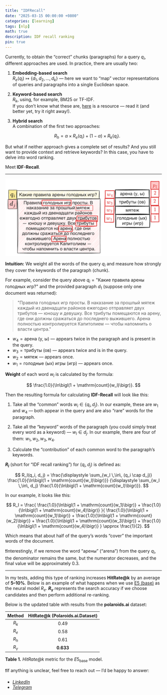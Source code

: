 ```yaml
---
title: "IDFRecall"
date: "2025-03-15 00:00:00 +0800"
categories: [learning]
tags: [nlp]
math: true
description: IDF recall ranking
pin: true
---
```


Currently, to obtain the “correct” chunks (paragraphs) for a query $q_i$, different approaches are used. In practice, there are usually two:

1. **Embedding-based search**  
   $R_e(q_i) \mapsto \{d_1, d_2, \ldots, d_k\}$ — here we want to “map” vector representations of queries and paragraphs into a single Euclidean space.

2. **Keyword-based search**  
   $R_k$, using, for example, BM25 or TF-IDF.  
   If you don’t know what these are, [here](https://huggingface.co/blog/xhluca/bm25s) is a resource — read it (and better yet, try it right away!).

3. **Hybrid search**  
   A combination of the first two approaches:

   $$
   R_h = \alpha \times R_e(q_i) + (1 - \alpha) \times R_k(q_i).
   $$

But what if neither approach gives a complete set of results? And you still want to provide context and retrieve keywords? In this case, you have to delve into word ranking.

Meet **IDF-Recall**.

---

![](/docs/sample-hunger-games.png)

**Intuition:** We weight all the words of the query $q_i$ and measure how strongly they cover the keywords of the paragraph (chunk).

For example, consider the query above $q_i = \text{"Какие правила арены голодных игр?"}$ and the provided paragraph $d_1$ (suppose only one document was returned):

> "Правила голодных игр просты. В наказание за прошлый мятеж каждый из двенадцати районов ежегодно отправляет двух трибутов — юношу и девушку. Все трибуты помещаются на арену, где они должны сражаться до последнего выжившего. Арена полностью контролируется Капитолием — чтобы напомнить о власти центра."

- $w_4 = \text{арена (у, ы)}$ — appears twice in the paragraph and is present in the query.  
- $w_3 = \text{трибуты (ов)}$ — appears twice and is in the query.  
- $w_2 = \text{мятеж}$ — appears once.  
- $w_1 = \text{голодные (ых) игры (игр)}$ — appears once.

**Weight** of each word $w_l$ is calculated by the formula:

$$
\frac{1.0}{\ln\bigl(1 + \mathrm{count}(w_l)\bigr)}.
$$

Then the resulting formula for calculating **IDF-Recall** will look like this:

1. Take all the “common” words $w_l \in \{q_i, d_j\}$. In our example, these are $w_1$ and $w_4$ — both appear in the query and are also “rare” words for the paragraph.

2. Take all the “keyword” words of the paragraph (you could simply treat every word as a keyword) — $w_l \in d_j$. In our example, there are four of them: $w_1, w_2, w_3, w_4$.

3. Calculate the “contribution” of each common word to the paragraph’s keywords.

**$R_I$** (short for “IDF recall ranking”) for $(q_i, d_j)$ is defined as:

$$
R_I(q_i, d_j) = 
\frac{\displaystyle \sum_{w_l \,\in\, (q_i \cap d_j)} \frac{1.0}{\ln\bigl(1 + \mathrm{count}(w_l)\bigr)}}
{\displaystyle \sum_{w_l \,\in\, d_j} \frac{1.0}{\ln\bigl(1 + \mathrm{count}(w_l)\bigr)}}.
$$

In our example, it looks like this:

$$
R_I = 
\frac{
\frac{1.0}{\ln\bigl(1 + \mathrm{count}(w_1)\bigr)}
+ 
\frac{1.0}{\ln\bigl(1 + \mathrm{count}(w_4)\bigr)}
}{
\frac{1.0}{\ln\bigl(1 + \mathrm{count}(w_1)\bigr)}
+ 
\frac{1.0}{\ln\bigl(1 + \mathrm{count}(w_2)\bigr)}
+ 
\frac{1.0}{\ln\bigl(1 + \mathrm{count}(w_3)\bigr)}
+ 
\frac{1.0}{\ln\bigl(1 + \mathrm{count}(w_4)\bigr)}
}
\approx
\frac{1}{2}.
$$

Which means that about half of the query’s words “cover” the important words of the document.

❗️Interestingly, if we remove the word “арены” (“arena”) from the query $q_i$, the denominator remains the same, but the numerator decreases, and the final value will be approximately 0.3.

---

In my tests, adding this type of ranking increases **HitRate@k** by an average of **5–10%**. Below is an example of what happens when we use [E5 (base)](https://huggingface.co/intfloat/e5-base) as the neural model $R_e$. **$R_{\gamma}$** represents the search accuracy if we choose candidates and then perform additional re-ranking.

Below is the updated table with results from the **polaroids.ai** dataset:

|  Method   | **HitRate@k (Polaroids.ai.Dataset)** |
|:---------:|:-------------------------------------:|
| $R_k$     | 0.49                                  |
| $R_e$     | 0.58                                  |
| $R_h$     | 0.61                                  |
| $R_{\gamma}$ | **0.633**                          |

**Table 1.** *HitRate@k* metric for the $E5_{\text{base}}$ model.

❗️If anything is unclear, feel free to reach out — I’d be happy to answer:

- [*LinkedIn*](https://www.linkedin.com/in/itarlinskiy/)
- [*Telegram*](https://t.me/itarlinskiy/)


